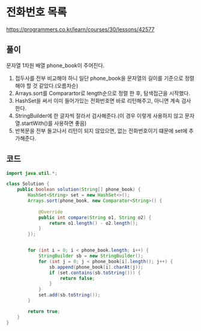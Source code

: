 # 전화번호 목록

https://programmers.co.kr/learn/courses/30/lessons/42577

## 풀이

문자열 1차원 배열 phone_book이 주어진다.

1. 접두사를 전부 비교해야 하니 일단 phone_book을 문자열의 길이를 기준으로 정렬해야 할 것 같았다.(오름차순)
2. Arrays.sort를 Comparartor로 length순으로 정렬 한 후, 탐색접근을 시작했다.
3. HashSet을 써서 이미 들어가있는 전화번호면 바로 리턴해주고, 아니면 계속 검사한다.
4. StringBuilder에 한 글자씩 잘라서 검사해준다.(이 경우 이렇게 사용하지 않고 문자열.startWith()를 사용하면 좋음)
5. 반복문을 전부 돌고나서 리턴이 되지 않았으면, 없는 전화번호이기 떄문에 set에 추가해준다.

## 코드

```java
import java.util.*;

class Solution {
    public boolean solution(String[] phone_book) {
		HashSet<String> set = new HashSet<>();
		Arrays.sort(phone_book, new Comparator<String>() {
			
			@Override
			public int compare(String o1, String o2) {
				return o1.length() - o2.length();
			}
		});


		for (int i = 0; i < phone_book.length; i++) {
			StringBuilder sb = new StringBuilder();
			for (int j = 0; j < phone_book[i].length(); j++) {
				sb.append(phone_book[i].charAt(j));
				if (set.contains(sb.toString())) {
					return false;
				}
			}
			set.add(sb.toString());
		}

		return true;
	}
}
```